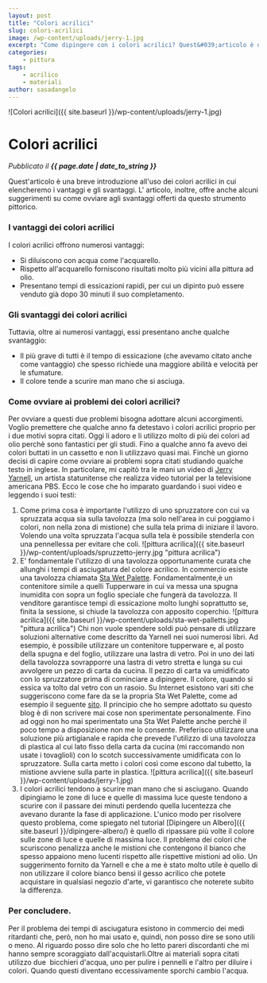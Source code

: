 ```yaml
---
layout: post
title: "Colori acrilici"
slug: colori-acrilici
image: /wp-content/uploads/jerry-1.jpg
excerpt: "Come dipingere con i colori acrilici? Quest&#039;articolo è un&#039; introduzione ai colori acrilici e ai materiali necessari per dipingere con questa tecnica."
categories:
    - pittura
tags:
    - acrilico
    - materiali
author: sasadangelo
---
```


![Colori acrilici]({{ site.baseurl }}/wp-content/uploads/jerry-1.jpg)

# Colori acrilici
_Pubblicato il **{{ page.date | date_to_string }}**_

Quest'articolo è una breve introduzione all'uso dei colori acrilici in cui elencheremo i vantaggi e gli svantaggi. L' articolo, inoltre, offre anche alcuni suggerimenti su come ovviare agli svantaggi offerti da questo strumento pittorico.

### I vantaggi dei colori acrilici

I colori acrilici offrono numerosi vantaggi:

- Si diluiscono con acqua come l'acquarello.
- Rispetto all'acquarello forniscono risultati molto più vicini alla pittura ad olio.
- Presentano tempi di essicazioni rapidi, per cui un dipinto può essere venduto già dopo 30 minuti il suo completamento.

### Gli svantaggi dei colori acrilici

Tuttavia, oltre ai numerosi vantaggi, essi presentano anche qualche svantaggio:

- Il più grave di tutti è il tempo di essicazione (che avevamo citato anche come vantaggio) che spesso richiede una maggiore abilità e velocità per le sfumature.
- Il colore tende a scurire man mano che si asciuga.

### Come ovviare ai problemi dei colori acrilici?

Per ovviare a questi due problemi bisogna adottare alcuni accorgimenti. Voglio premettere che qualche anno fa detestavo i colori acrilici proprio per i due motivi sopra citati. Oggi li adoro e li utilizzo molto di più dei colori ad olio perchè sono fantastici per gli studi. Fino a qualche anno fa avevo dei colori buttati in un cassetto e non li utilizzavo quasi mai. Finchè un giorno decisi di capire come ovviare ai problemi sopra citati studiando qualche testo in inglese. In particolare, mi capitò tra le mani un video di [Jerry Yarnell](http://www.yarnellart.com/), un artista statunitense che realizza video tutorial per la televisione americana PBS. Ecco le cose che ho imparato guardando i suoi video e leggendo i suoi testi:

1. Come prima cosa è importante l'utilizzo di uno spruzzatore con cui va spruzzata acqua sia sulla tavolozza (ma solo nell'area in cui poggiamo i colori, non nella zona di mistione) che sulla tela prima di iniziare il lavoro. Volendo una volta spruzzata l'acqua sulla tela è possibile stenderla con una pennellessa per evitare che coli. ![pittura acrilica]({{ site.baseurl }}/wp-content/uploads/spruzzetto-jerry.jpg "pittura acrilica")
2. E' fondamentale l'utilizzo di una tavolozza opportunamente curata che allunghi i tempi di asciugatura del colore acrilico. In commercio esiste una tavolozza chiamata [Sta Wet Palette](http://www.dickblick.com/products/masterson-sta-wet-palette-seal/). Fondamentalmente,è un contenitore simile a quelli Tupperware in cui va messa una spugna inumidita con sopra un foglio speciale che fungerà da tavolozza. Il venditore garantisce tempi di essicazione molto lunghi soprattutto se, finita la sessione, si chiude la tavolozza con apposito coperchio. ![pittura acrilica]({{ site.baseurl }}/wp-content/uploads/sta-wet-palletts.jpg "pittura acrilica") Chi non vuole spendere soldi può pensare di utilizzare soluzioni alternative come descritto da Yarnell nei suoi numerosi libri. Ad esempio, è possibile utilizzare un contenitore tupperware e, al posto della spugna e del foglio, utilizzare una lastra di vetro. Poi in uno dei lati della tavolozza sovrapporre una lastra di vetro stretta e lunga su cui avvolgere un pezzo di carta da cucina. Il pezzo di carta va umidificato con lo spruzzatore prima di cominciare a dipingere. Il colore, quando si essica va tolto dal vetro con un rasoio. Su Internet esistono vari siti che suggeriscono come fare da se la propria Sta Wet Palette, come ad esempio il seguente [sito](http://jalstudios.blogspot.com/2007/05/what-is-wet-palette-and-how-do-i-use-it.html). Il principio che ho sempre adottato su questo blog è di non scrivere mai cose non sperimentate personalmente. Fino ad oggi non ho mai sperimentato una Sta Wet Palette anche perchè il poco tempo a disposizione non me lo consente. Preferisco utilizzare una soluzione più artigianale e rapida che prevede l'utilizzo di una tavolozza di plastica al cui lato fisso della carta da cucina (mi raccomando non usate i tovaglioli) con lo scotch successivamente umidificata con lo spruzzatore. Sulla carta metto i colori così come escono dal tubetto, la mistione avviene sulla parte in plastica. ![pittura acrilica]({{ site.baseurl }}/wp-content/uploads/jerry-1.jpg)
3. I colori acrilici tendono a scurire man mano che si asciugano. Quando dipingiamo le zone di luce e quelle di massima luce queste tendono a scurire con il passare dei minuti perdendo quella lucentezza che avevano durante la fase di applicazione. L'unico modo per risolvere questo problema, come spiegato nel tutorial [Dipingere un Albero]({{ site.baseurl }}/dipingere-albero/) è quello di ripassare più volte il colore sulle zone di luce e quelle di massima luce. Il problema dei colori che scuriscono penalizza anche le mistioni che contengono il bianco che spesso appaiono meno lucenti rispetto alle rispettive mistioni ad olio. Un suggerimento fornito da Yarnell e che a me è stato molto utile è quello di non utilizzare il colore bianco bensì il gesso acrilico che potete acquistare in qualsiasi negozio d'arte, vi garantisco che noterete subito la differenza.

### Per concludere.

Per il problema dei tempi di asciugatura esistono in commercio dei medi ritardanti che, però, non ho mai usato e, quindi, non posso dire se sono utili o meno. Al riguardo posso dire solo che ho letto pareri discordanti che mi hanno sempre scoraggiato dall'acquistarli.Oltre ai materiali sopra citati utilizzo due  bicchieri d'acqua, uno per pulire i pennelli e l'altro per diluire i colori. Quando questi diventano eccessivamente sporchi cambio l'acqua.
